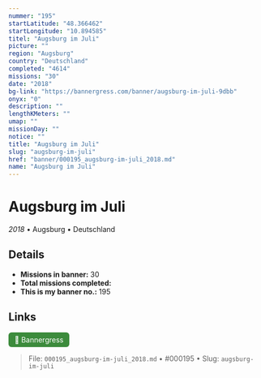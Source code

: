```yaml
---
nummer: "195"
startLatitude: "48.366462"
startLongitude: "10.894585"
titel: "Augsburg im Juli"
picture: ""
region: "Augsburg"
country: "Deutschland"
completed: "4614"
missions: "30"
date: "2018"
bg-link: "https://bannergress.com/banner/augsburg-im-juli-9dbb"
onyx: "0"
description: ""
lengthKMeters: ""
umap: ""
missionDay: ""
notice: ""
title: "Augsburg im Juli"
slug: "augsburg-im-juli"
href: "banner/000195_augsburg-im-juli_2018.md"
name: "Augsburg im Juli"
---
```

# Augsburg im Juli

*2018* • Augsburg • Deutschland





## Details

- **Missions in banner:** 30
- **Total missions completed:** 
- **This is my banner no.:** 195





## Links
<a href="https://bannergress.com/banner/augsburg-im-juli-9dbb" target="_blank" style="display:inline-block;margin-right:8px;padding:6px 12px;background:#3c8b3c;color:#fff;text-decoration:none;border-radius:6px;">🔗 Bannergress</a>



> File: `000195_augsburg-im-juli_2018.md` • #000195 • Slug: `augsburg-im-juli`

